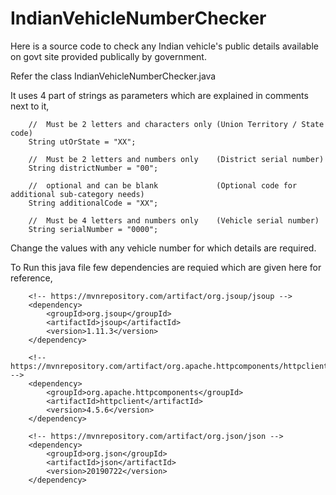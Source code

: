 # IndianVehicleNumberChecker

Here is a source code to check any Indian vehicle's public details available on govt site provided publically by government.

Refer the class IndianVehicleNumberChecker.java 

It uses 4 part of strings as parameters which are explained in comments next to it,

        //  Must be 2 letters and characters only (Union Territory / State code)
        String utOrState = "XX";
        
        //  Must be 2 letters and numbers only    (District serial number)
        String districtNumber = "00";
        
        //  optional and can be blank             (Optional code for additional sub-category needs)
        String additionalCode = "XX";
        
        //  Must be 4 letters and numbers only    (Vehicle serial number)
        String serialNumber = "0000";

Change the values with any vehicle number for which details are required.


To Run this java file few dependencies are requied which are given here for reference,

        <!-- https://mvnrepository.com/artifact/org.jsoup/jsoup -->
        <dependency>
            <groupId>org.jsoup</groupId>
            <artifactId>jsoup</artifactId>
            <version>1.11.3</version>
        </dependency>

        <!-- https://mvnrepository.com/artifact/org.apache.httpcomponents/httpclient -->
        <dependency>
            <groupId>org.apache.httpcomponents</groupId>
            <artifactId>httpclient</artifactId>
            <version>4.5.6</version>
        </dependency>

        <!-- https://mvnrepository.com/artifact/org.json/json -->
        <dependency>
            <groupId>org.json</groupId>
            <artifactId>json</artifactId>
            <version>20190722</version>
        </dependency>
